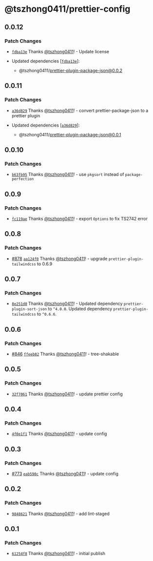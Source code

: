 # @tszhong0411/prettier-config

## 0.0.12

### Patch Changes

- [`fdba13e`](https://github.com/tszhong0411/honghong.me/commit/fdba13e933085bec17f85ec686161377295e13f7) Thanks [@tszhong0411](https://github.com/tszhong0411)! - Update license

- Updated dependencies [[`fdba13e`](https://github.com/tszhong0411/honghong.me/commit/fdba13e933085bec17f85ec686161377295e13f7)]:
  - @tszhong0411/prettier-plugin-package-json@0.0.2

## 0.0.11

### Patch Changes

- [`a36d829`](https://github.com/tszhong0411/honghong.me/commit/a36d829b62622c785f0060debe3ab7ee7dd0ac05) Thanks [@tszhong0411](https://github.com/tszhong0411)! - convert prettier-package-json to a prettier plugin

- Updated dependencies [[`a36d829`](https://github.com/tszhong0411/honghong.me/commit/a36d829b62622c785f0060debe3ab7ee7dd0ac05)]:
  - @tszhong0411/prettier-plugin-package-json@0.0.1

## 0.0.10

### Patch Changes

- [`b63fb95`](https://github.com/tszhong0411/honghong.me/commit/b63fb9579613f671d4382701d12c3c296f8348b4) Thanks [@tszhong0411](https://github.com/tszhong0411)! - use `pkgsort` instead of `package-perfection`

## 0.0.9

### Patch Changes

- [`fc119ae`](https://github.com/tszhong0411/honghong.me/commit/fc119ae7b1a366478489917ddedea7a3efd792af) Thanks [@tszhong0411](https://github.com/tszhong0411)! - export `Options` to fix TS2742 error

## 0.0.8

### Patch Changes

- [#878](https://github.com/tszhong0411/honghong.me/pull/878) [`aa124f0`](https://github.com/tszhong0411/honghong.me/commit/aa124f0398aff3ac8448864bac25af54d9ccf220) Thanks [@tszhong0411](https://github.com/tszhong0411)! - upgrade `prettier-plugin-tailwindcss` to 0.6.9

## 0.0.7

### Patch Changes

- [`8e251d0`](https://github.com/tszhong0411/honghong.me/commit/8e251d073c19853086759036d41afd92bfe59b83) Thanks [@tszhong0411](https://github.com/tszhong0411)! - Updated dependency `prettier-plugin-sort-json` to `^4.0.0`.
  Updated dependency `prettier-plugin-tailwindcss` to `^0.6.6`.

## 0.0.6

### Patch Changes

- [#846](https://github.com/tszhong0411/honghong.me/pull/846) [`ffeeb82`](https://github.com/tszhong0411/honghong.me/commit/ffeeb82b01e12597980fbb797e5d499591c23cc4) Thanks [@tszhong0411](https://github.com/tszhong0411)! - tree-shakable

## 0.0.5

### Patch Changes

- [`32f7061`](https://github.com/tszhong0411/honghong.me/commit/32f7061859adfb350d578faee083b2a30953da5f) Thanks [@tszhong0411](https://github.com/tszhong0411)! - update prettier config

## 0.0.4

### Patch Changes

- [`4f0e1f1`](https://github.com/tszhong0411/honghong.me/commit/4f0e1f11021036bb7506eba3ed8554df3ef7c7ea) Thanks [@tszhong0411](https://github.com/tszhong0411)! - update config

## 0.0.3

### Patch Changes

- [#773](https://github.com/tszhong0411/honghong.me/pull/773) [`eab590c`](https://github.com/tszhong0411/honghong.me/commit/eab590c9d881b8a9a5ee65e1a213656e413e4114) Thanks [@tszhong0411](https://github.com/tszhong0411)! - update config

## 0.0.2

### Patch Changes

- [`9848621`](https://github.com/tszhong0411/honghong.me/commit/98486214c93881db6c292b424e03a7afa328f5c7) Thanks [@tszhong0411](https://github.com/tszhong0411)! - add lint-staged

## 0.0.1

### Patch Changes

- [`61254f8`](https://github.com/tszhong0411/honghong.me/commit/61254f80abb63f43310cefd5ccc4dcd8eb098875) Thanks [@tszhong0411](https://github.com/tszhong0411)! - initial publish
